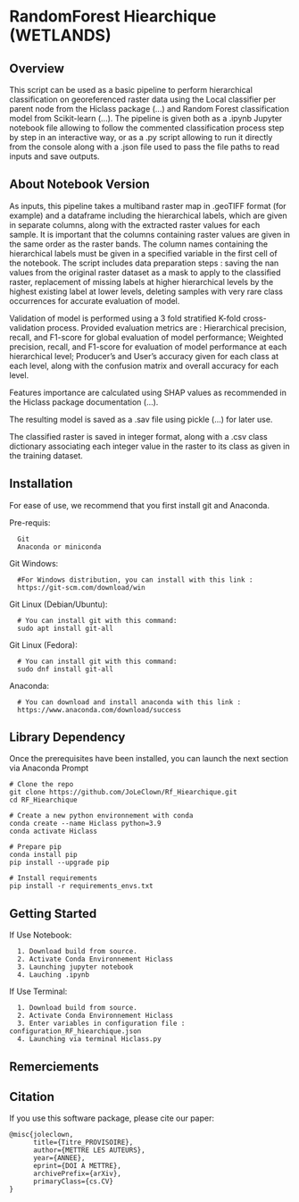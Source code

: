 RandomForest Hiearchique (WETLANDS)
======

Overview
-----
This script can be used as a basic pipeline to perform hierarchical classification on georeferenced raster data using the Local classifier per parent node from the Hiclass package (...) 
and Random Forest classification model from Scikit-learn (...). The pipeline is given both as a .ipynb Jupyter notebook file allowing to follow the commented classification process step by step in an interactive way,
or as a .py script allowing to run it directly from the console along with a .json file used to pass the file paths to read inputs and save outputs. 

About Notebook Version
-------------------------

As inputs, this pipeline takes a multiband raster map in .geoTIFF format (for example) and a dataframe including the hierarchical labels, which are given in separate columns, along with the extracted raster values for each sample. It is important that the columns containing raster values are given in the same order as the raster bands. 
The column names containing the hierarchical labels must be given in a specified variable in the first cell of the notebook.
The script includes data preparation steps : saving the nan values from the original raster dataset as a mask to apply to the classified raster, replacement of missing labels at higher hierarchical levels by the highest existing label at lower levels, deleting samples with very rare class occurrences for accurate evaluation of model.

Validation of model is performed using a 3 fold stratified K-fold cross-validation process. 
Provided evaluation metrics are : Hierarchical precision, recall, and F1-score for global evaluation of model performance;
Weighted precision, recall, and F1-score for evaluation of model performance at each hierarchical level;
Producer’s and User’s accuracy given for each class at each level, along with the confusion matrix and overall accuracy for each level.

Features importance are calculated using SHAP values as recommended in the Hiclass package documentation (...).

The resulting model is saved as a .sav file using pickle (...) for later use.

The classified raster is saved in integer format, along with a .csv class dictionary associating each integer value in the raster to its class as given in the training dataset.

Installation
-------------

For ease of use, we recommend that you first install git and Anaconda.

Pre-requis:

      Git
      Anaconda or miniconda

Git Windows:

      #For Windows distribution, you can install with this link :
      https://git-scm.com/download/win

Git Linux (Debian/Ubuntu):

      # You can install git with this command:
      sudo apt install git-all
      
Git Linux (Fedora):
      
      # You can install git with this command:
      sudo dnf install git-all

Anaconda: 

      # You can download and install anaconda with this link :
      https://www.anaconda.com/download/success



Library Dependency
---------------
Once the prerequisites have been installed, you can launch the next section via Anaconda Prompt

```
# Clone the repo
git clone https://github.com/JoLeClown/Rf_Hiearchique.git
cd RF_Hiearchique

# Create a new python environnement with conda  
conda create --name Hiclass python=3.9
conda activate Hiclass

# Prepare pip
conda install pip
pip install --upgrade pip

# Install requirements
pip install -r requirements_envs.txt

```

Getting Started
---------------
If Use Notebook:

      1. Download build from source.
      2. Activate Conda Environnement Hiclass
      3. Launching jupyter notebook
      4. Lauching .ipynb

If Use Terminal:

      1. Download build from source. 
      2. Activate Conda Environnement Hiclass
      3. Enter variables in configuration file : configuration_RF_hiearchique.json
      4. Launching via terminal Hiclass.py
     

Remerciements 
-------------

Citation
---------
If you use this software package, please cite our paper:

```
@misc{joleclown,
      title={Titre_PROVISOIRE},
      author={METTRE LES AUTEURS},
      year={ANNEE},
      eprint={DOI A METTRE},
      archivePrefix={arXiv},
      primaryClass={cs.CV}
}
```






